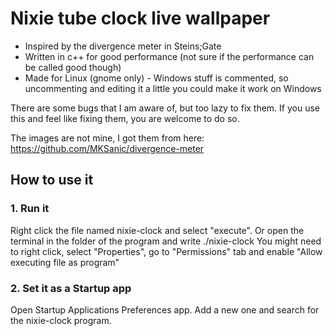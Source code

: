 # Nixie tube clock live wallpaper
- Inspired by the divergence meter in Steins;Gate
- Written in c++ for good performance (not sure if the performance can be called good though)
- Made for Linux (gnome only) - Windows stuff is commented, so uncommenting and editing it a little you could make it work on Windows

There are some bugs that I am aware of, but too lazy to fix them. If you use this and feel like fixing them, you are welcome to do so.

The images are not mine, I got them from here: https://github.com/MKSanic/divergence-meter


## How to use it

### 1. Run it

Right click the file named nixie-clock and select "execute".
Or open the terminal in the folder of the program and write ./nixie-clock
You might need to right click, select "Properties", go to "Permissions" tab and enable "Allow executing file as program"

### 2. Set it as a Startup app

Open Startup Applications Preferences app.
Add a new one and search for the nixie-clock program.
